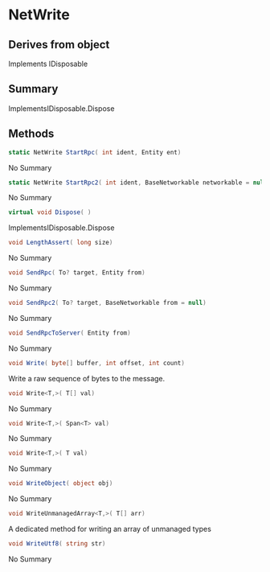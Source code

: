 # NetWrite

## Derives from object
Implements IDisposable

## Summary

ImplementsIDisposable.Dispose
## Methods

```c#
static NetWrite StartRpc( int ident, Entity ent) 
```
No Summary
```c#
static NetWrite StartRpc2( int ident, BaseNetworkable networkable = null) 
```
No Summary
```c#
virtual void Dispose( ) 
```
ImplementsIDisposable.Dispose
```c#
void LengthAssert( long size) 
```
No Summary
```c#
void SendRpc( To? target, Entity from) 
```
No Summary
```c#
void SendRpc2( To? target, BaseNetworkable from = null) 
```
No Summary
```c#
void SendRpcToServer( Entity from) 
```
No Summary
```c#
void Write( byte[] buffer, int offset, int count) 
```
Write a raw sequence of bytes to the message.
```c#
void Write<T,>( T[] val) 
```
No Summary
```c#
void Write<T,>( Span<T> val) 
```
No Summary
```c#
void Write<T,>( T val) 
```
No Summary
```c#
void WriteObject( object obj) 
```
No Summary
```c#
void WriteUnmanagedArray<T,>( T[] arr) 
```
A dedicated method for writing an array of unmanaged types
```c#
void WriteUtf8( string str) 
```
No Summary
